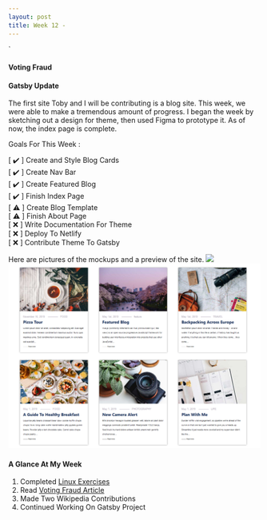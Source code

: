 ```yaml
---
layout: post
title: Week 12 - 
---
```

`

<!-- Read this article: https://opensource.com/article/19/9/voting-fraud-open-source-solution? and write your thoughts about it  -->
#### Voting Fraud



<!-- Continue to chronicle your progress on your project contributions. -->
#### Gatsby Update
The first site Toby and I will be contributing is a blog site. This week, we were able to make a tremendous amount of progress. I began the week by sketching out a design for theme, then used Figma to prototype it. As of now, the index page is complete.

Goals For This Week :

[ ✔️ ] Create and Style Blog Cards <br/>
[ ✔️ ] Create Nav Bar <br/>
[ ✔️ ] Create Featured Blog <br/>
[ ✔️ ] Finish Index Page <br/>
[ ⚠️ ] Create Blog Template <br/>
[ ⚠️ ] Finish About Page <br/>
[ ❌ ] Write Documentation For Theme <br/>
[ ❌ ] Deploy To Netlify <br/>
[ ❌ ] Contribute Theme To Gatsby <br/>

Here are pictures of the mockups and a preview of the site.
<img src="./images/blog-figma.png">
![Blog Cards Preview](https://raw.githubusercontent.com/hunter-college-ossd-fall-2019/giocare-weekly/gh-pages/_posts/images/blog-cards%20preview.PNG)


#### A Glance At My Week
1. Completed [Linux Exercises]
3. Read [Voting Fraud Article]
4. Made Two Wikipedia Contributions
5. Continued Working On Gatsby Project



<!-- L I N K S -->
[Linux Exercises]:http://www.compsci.hunter.cuny.edu/~sweiss/course_materials/csci395.86/slides/linux_command_tutorial_01.html#81

[Voting Fraud Article]:https://opensource.com/article/19/9/voting-fraud-open-source-solution?
